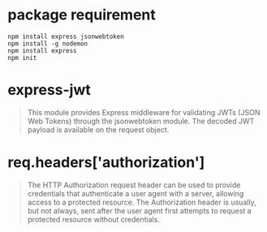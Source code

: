 # package requirement 

```
npm install express jsonwebtoken
npm install -g nodemon
npm install express
npm init
```
# express-jwt

>This module provides Express middleware for validating JWTs (JSON Web Tokens) through the jsonwebtoken module. The decoded JWT payload is available on the request object.

# req.headers['authorization']
>The HTTP Authorization request header can be used to provide credentials that authenticate a user agent with a server, allowing access to a protected resource. The Authorization header is usually, but not always, sent after the user agent first attempts to request a protected resource without credentials.








